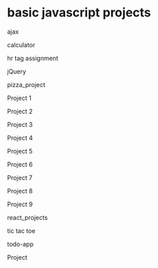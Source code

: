# basic javascript projects
  
ajax

calculator

hr tag assignment

jQuery

pizza_project

Project 1

Project 2

Project 3

Project 4

Project 5 

Project 6

Project 7

Project 8

Project 9

react_projects

tic tac toe

todo-app

Project
